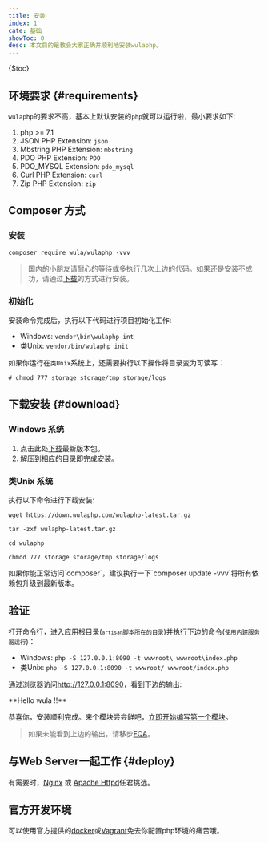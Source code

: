 ```yaml
---
title: 安装
index: 1
cate: 基础
showToc: 0
desc: 本文目的是教会大家正确并顺利地安装wulaphp。
---
```


{$toc}

## 环境要求 {#requirements}

`wulaphp`的要求不高，基本上默认安装的`php`就可以运行啦，最小要求如下:

1. php >= 7.1
2. JSON PHP Extension: `json`
3. Mbstring PHP Extension: `mbstring`
4. PDO PHP Extension: `PDO`
5. PDO_MYSQL Extension: `pdo_mysql`
6. Curl PHP Extension: `curl`
7. Zip PHP Extension: `zip`

## Composer 方式

### 安装

`composer require wula/wulaphp -vvv`

> 国内的小朋友请耐心的等待或多执行几次上边的代码。如果还是安装不成功，请通过[下载](#download)的方式进行安装。

### 初始化

安装命令完成后，执行以下代码进行项目初始化工作:

* Windows: `vendor\bin\wulaphp int`
* 类Unix:  `vendor/bin/wulaphp init`

如果你运行在`类Unix`系统上，还需要执行以下操作将目录变为可读写：

`# chmod 777 storage storage/tmp storage/logs`

## 下载安装 {#download}

### Windows 系统

1. 点击此处[下载](http://down.wulaphp.com/wulaphp-latest.zip)最新版本包。
2. 解压到相应的目录即完成安装。

### 类Unix 系统

执行以下命令进行下载安装:

`wget https://down.wulaphp.com/wulaphp-latest.tar.gz`

`tar -zxf wulaphp-latest.tar.gz`

`cd wulaphp`

`chmod 777 storage storage/tmp storage/logs`

<p class="tip" markdown=1>如果你能正常访问`composer`，建议执行一下`composer update -vvv`将所有依赖包升级到最新版本。</p>

## 验证

打开命令行，进入应用根目录(<small markdown=1>`artisan`脚本所在的目录</small>)并执行下边的命令(<small>使用内建服务器运行</small>)：

* Windows: `php -S 127.0.0.1:8090 -t wwwroot\ wwwroot\index.php`
* 类Unix: `php -S 127.0.0.1:8090 -t wwwroot/ wwwroot/index.php`

通过浏览器访问<a href="http://127.0.0.1:8090" target="_blank">http://127.0.0.1:8090</a>，看到下边的输出:

<p class="success" markdown=1>
**Hello wula !!**
</p>

恭喜你，安装顺利完成。来个模块尝尝鲜吧，[立即开始编写第一个模块](start.md)。

> 如果未能看到上边的输出，请移步[FQA](../fqa.md#install)。

## 与Web Server一起工作 {#deploy}

有需要时，[Nginx](nginx.md) 或 [Apache Httpd](httpd.md)任君挑选。

## 官方开发环境

可以使用官方提供的[docker](docker.md)或[Vagrant](vagrant.md)免去你配置php环境的痛苦哦。

